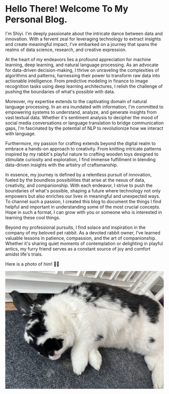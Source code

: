 # Hello There! Welcome To My Personal Blog.

I'm Shiyi. I'm deeply passionate about the intricate dance between data and innovation. With a fervent zeal for leveraging technology to extract insights and create meaningful impact, I've embarked on a journey that spans the realms of data science, research, and creative expression. 

At the heart of my endeavors lies a profound appreciation for machine learning, deep learning, and natural language processing. As an advocate for data-driven decision-making, I thrive on unraveling the complexities of algorithms and patterns, harnessing their power to transform raw data into actionable intelligence. From predictive modeling in finance to image recognition tasks using deep learning architectures, I relish the challenge of pushing the boundaries of what's possible with data.

Moreover, my expertise extends to the captivating domain of natural language processing. In an era inundated with information, I'm committed to empowering systems to understand, analyze, and generate insights from vast textual data. Whether it's sentiment analysis to decipher the mood of social media conversations or language translation to bridge communication gaps, I'm fascinated by the potential of NLP to revolutionize how we interact with language.

Furthermore, my passion for crafting extends beyond the digital realm to embrace a hands-on approach to creativity. From knitting intricate patterns inspired by my rabbit's playful nature to crafting wooden toys designed to stimulate curiosity and exploration, I find immense fulfillment in blending data-driven insights with the artistry of craftsmanship.

In essence, my journey is defined by a relentless pursuit of innovation, fueled by the boundless possibilities that arise at the nexus of data, creativity, and companionship. With each endeavor, I strive to push the boundaries of what's possible, shaping a future where technology not only empowers but also enriches our lives in meaningful and unexpected ways. To channel such a passion, I created this blog to document the things I find helpful and important in understanding some of the most crucial concepts. Hope in such a format, I can grow with you or someone who is interested in learning these cool things. 

Beyond my professional pursuits, I find solace and inspiration in the company of my beloved pet rabbit. As a devoted rabbit owner, I've learned valuable lessons in patience, compassion, and the art of companionship. Whether it's sharing quiet moments of contemplation or delighting in playful antics, my furry friend serves as a constant source of joy and comfort amidst life's trials.

Here is a photo of him! 🫶🏻

![link](/assets/oreo.jpeg)
